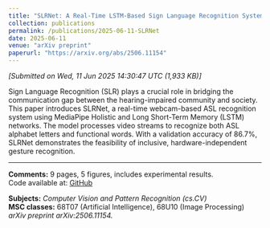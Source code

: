 ```yaml
---
title: "SLRNet: A Real-Time LSTM-Based Sign Language Recognition System"
collection: publications
permalink: /publications/2025-06-11-SLRNet
date: 2025-06-11
venue: "arXiv preprint"
paperurl: "https://arxiv.org/abs/2506.11154"
---
```


*[Submitted on Wed, 11 Jun 2025 14:30:47 UTC (1,933 KB)]*

Sign Language Recognition (SLR) plays a crucial role in bridging the communication gap between the hearing-impaired community and society. This paper introduces SLRNet, a real-time webcam-based ASL recognition system using MediaPipe Holistic and Long Short-Term Memory (LSTM) networks. The model processes video streams to recognize both ASL alphabet letters and functional words. With a validation accuracy of 86.7%, SLRNet demonstrates the feasibility of inclusive, hardware-independent gesture recognition.

---

**Comments:** 9 pages, 5 figures, includes experimental results.  
Code available at: [GitHub](https://github.com/Khushi-739/SLRNet)  

**Subjects:** *Computer Vision and Pattern Recognition (cs.CV)*  
**MSC classes:** 68T07 (Artificial Intelligence), 68U10 (Image Processing)  
_arXiv preprint arXiv:2506.11154._
